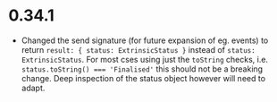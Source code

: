 # 0.34.1

- Changed the send signature (for future expansion of eg. events) to return `result: { status: ExtrinsicStatus }` instead of `status: ExtrinsicStatus`. For most cses using just the `toString` checks, i.e. `status.toString() === 'Finalised'` this should not be a breaking change. Deep inspection of the status object however will need to adapt.
